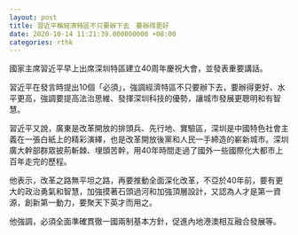 ```yaml
---
layout: post
title: 習近平稱經濟特區不只要辦下去　要辦得更好　
date: 2020-10-14 11:21:39.000000000 +08:00
categories: rthk
---
```


國家主席習近平早上出席深圳特區建立40周年慶祝大會，並發表重要講話。

習近平在發言時提出10個「必須」，強調經濟特區不只要辦下去，要辦得更好、水平更高，強調要提高法治思維、發揮深圳科技的優勢，讓城市發展更聰明和有智慧。

習近平又說，廣東是改革開放的排頭兵、先行地、實驗區，深圳是中國特色社會主義在一張白紙上的精彩演繹，也是改革開放後黨和人民一手締造的嶄新城市。深圳廣大幹部群眾披荊斬棘、埋頭苦幹，用40年時間走過了國外一些國際化大都市上百年走完的歷程。

他表示，改革之路無平坦之路，再要推動全面深化改革，不亞於40年前，要有更大的政治勇氣和智慧，加強摸著石頭過河和加強頂層設計，又認為人才是第一資源，創新第一動力，要聚天下英才而用之。

他強調，必須全面準確貫徹一國兩制基本方針，促進內地港澳相互融合發展等。
